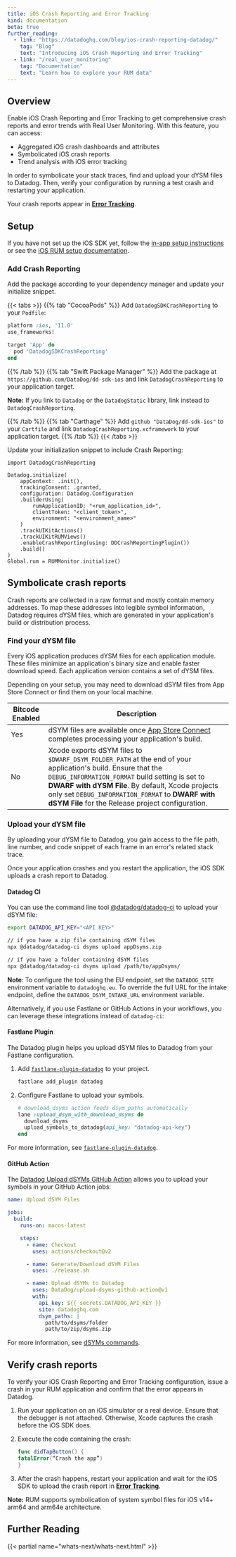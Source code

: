 ```yaml
---
title: iOS Crash Reporting and Error Tracking
kind: documentation
beta: true
further_reading:
  - link: "https://datadoghq.com/blog/ios-crash-reporting-datadog/"
    tag: "Blog"
    text: "Introducing iOS Crash Reporting and Error Tracking"
  - link: "/real_user_monitoring"
    tag: "Documentation"
    text: "Learn how to explore your RUM data"
---
```

## Overview

Enable iOS Crash Reporting and Error Tracking to get comprehensive crash reports and error trends with Real User Monitoring. With this feature, you can access:

 - Aggregated iOS crash dashboards and attributes
 - Symbolicated iOS crash reports
 - Trend analysis with iOS error tracking

In order to symbolicate your stack traces, find and upload your dYSM files to Datadog. Then, verify your configuration by running a test crash and restarting your application. 

Your crash reports appear in [**Error Tracking**][8].

## Setup

If you have not set up the iOS SDK yet, follow the [in-app setup instructions][1] or see the [iOS RUM setup documentation][2].

### Add Crash Reporting 

Add the package according to your dependency manager and update your initialize snippet.  

{{< tabs >}}
{{% tab "CocoaPods" %}}
Add `DatadogSDKCrashReporting` to your `Podfile`:
```ruby
platform :ios, '11.0'
use_frameworks!

target 'App' do
  pod 'DatadogSDKCrashReporting'
end
```
{{% /tab %}}
{{% tab "Swift Package Manager" %}}
Add the package at `https://github.com/DataDog/dd-sdk-ios` and link `DatadogCrashReporting` to your application target.

**Note:** If you link to `Datadog` or the `DatadogStatic` library, link instead to `DatadogCrashReporting`.

{{% /tab %}}
{{% tab "Carthage" %}}
Add `github "DataDog/dd-sdk-ios"` to your `Cartfile` and link `DatadogCrashReporting.xcframework` to your application target.
{{% /tab %}}
{{< /tabs >}}

Update your initialization snippet to include Crash Reporting:

```
import DatadogCrashReporting

Datadog.initialize(
    appContext: .init(),
    trackingConsent: .granted,
    configuration: Datadog.Configuration
    .builderUsing(
        rumApplicationID: "<rum_application_id>",
        clientToken: "<client_token>",
        environment: "<environment_name>"
    )
    .trackUIKitActions()
    .trackUIKitRUMViews()
    .enableCrashReporting(using: DDCrashReportingPlugin())
    .build()
)
Global.rum = RUMMonitor.initialize()
```

## Symbolicate crash reports

Crash reports are collected in a raw format and mostly contain memory addresses. To map these addresses into legible symbol information, Datadog requires dYSM files, which are generated in your application's build or distribution process.

### Find your dYSM file

Every iOS application produces dYSM files for each application module. These files minimize an application's binary size and enable faster download speed. Each application version contains a set of dYSM files. 

Depending on your setup, you may need to download dSYM files from App Store Connect or find them on your local machine. 

| Bitcode Enabled | Description                                                                                                                                                                                                                                                                                       |
|-----------------|---------------------------------------------------------------------------------------------------------------------------------------------------------------------------------------------------------------------------------------------------------------------------------------------------|
| Yes             | dSYM files are available once [App Store Connect][6] completes processing your application's build.                                                                                                                                                                                                    |
| No              | Xcode exports dSYM files to `$DWARF_DSYM_FOLDER_PATH` at the end of your application's build. Ensure that the `DEBUG_INFORMATION_FORMAT` build setting is set to **DWARF with dYSM File**. By default, Xcode projects only set `DEBUG_INFORMATION_FORMAT` to **DWARF with dSYM File** for the Release project configuration. |

### Upload your dYSM file

By uploading your dYSM file to Datadog, you gain access to the file path, line number, and code snippet of each frame in an error's related stack trace.

Once your application crashes and you restart the application, the iOS SDK uploads a crash report to Datadog. 

#### Datadog CI

You can use the command line tool [@datadog/datadog-ci][5] to upload your dSYM file:

```sh
export DATADOG_API_KEY="<API KEY>"

// if you have a zip file containing dSYM files
npx @datadog/datadog-ci dsyms upload appDsyms.zip

// if you have a folder containing dSYM files
npx @datadog/datadog-ci dsyms upload /path/to/appDsyms/
```

**Note**: To configure the tool using the EU endpoint, set the `DATADOG_SITE` environment variable to `datadoghq.eu`. To override the full URL for the intake endpoint, define the `DATADOG_DSYM_INTAKE_URL` environment variable. 

Alternatively, if you use Fastlane or GitHub Actions in your workflows, you can leverage these integrations instead of `datadog-ci`:

#### Fastlane Plugin

The Datadog plugin helps you upload dSYM files to Datadog from your Fastlane configuration.

1. Add [`fastlane-plugin-datadog`][3] to your project.

   ```sh
   fastlane add_plugin datadog
   ```

2. Configure Fastlane to upload your symbols.

   ```ruby
   # download_dsyms action feeds dsym_paths automatically
   lane :upload_dsym_with_download_dsyms do
     download_dsyms
     upload_symbols_to_datadog(api_key: "datadog-api-key")
   end
   ```

For more information, see [`fastlane-plugin-datadog`][3].

#### GitHub Action

The [Datadog Upload dSYMs GitHub Action][4] allows you to upload your symbols in your GitHub Action jobs:

```yml
name: Upload dSYM Files

jobs:
  build:
    runs-on: macos-latest

    steps:
      - name: Checkout
        uses: actions/checkout@v2

      - name: Generate/Download dSYM Files
        uses: ./release.sh

      - name: Upload dSYMs to Datadog
        uses: DataDog/upload-dsyms-github-action@v1
        with:
          api_key: ${{ secrets.DATADOG_API_KEY }}
          site: datadoghq.com
          dsym_paths: |
            path/to/dsyms/folder
            path/to/zip/dsyms.zip
```

For more information, see [dSYMs commands][7].

## Verify crash reports

To verify your iOS Crash Reporting and Error Tracking configuration, issue a crash in your RUM application and confirm that the error appears in Datadog. 

1. Run your application on an iOS simulator or a real device. Ensure that the debugger is not attached. Otherwise, Xcode captures the crash before the iOS SDK does.
2. Execute the code containing the crash:

   ```swift
   func didTapButton() {
   fatalError(“Crash the app”)
   }
   ```

3. After the crash happens, restart your application and wait for the iOS SDK to upload the crash report in [**Error Tracking**][8].

**Note:** RUM supports symbolication of system symbol files for iOS v14+ arm64 and arm64e architecture.

## Further Reading

{{< partial name="whats-next/whats-next.html" >}}

[1]: https://app.datadoghq.com/rum/application/create
[2]: https://docs.datadoghq.com/real_user_monitoring/ios
[3]: https://github.com/DataDog/datadog-fastlane-plugin
[4]: https://github.com/marketplace/actions/datadog-upload-dsyms
[5]: https://www.npmjs.com/package/@datadog/datadog-ci
[6]: https://appstoreconnect.apple.com/
[7]: https://github.com/DataDog/datadog-ci/blob/master/src/commands/dsyms/README.md
[8]: https://app.datadoghq.com/rum/error-tracking
